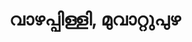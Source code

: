 ---
title: വാഴപ്പിള്ളി, മുവാറ്റുപുഴ
url: /vaalllppilllli-muvaarrrrupulll/
latitude: 9.994
longitude: 76.573
---